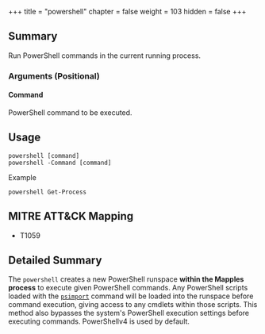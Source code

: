 +++
title = "powershell"
chapter = false
weight = 103
hidden = false
+++

## Summary
Run PowerShell commands in the current running process.

### Arguments (Positional)
#### Command
PowerShell command to be executed.

## Usage
```
powershell [command]
powershell -Command [command]
```

Example
```
powershell Get-Process
```

## MITRE ATT&CK Mapping

- T1059

## Detailed Summary
The `powershell` creates a new PowerShell runspace **within the Mapples process** to execute given PowerShell commands. Any PowerShell scripts loaded with the [`psimport`](/agents/mapples/commands/psimport/) command will be loaded into the runspace before command execution, giving access to any cmdlets within those scripts. This method also bypasses the system's PowerShell execution settings before executing commands. PowerShellv4 is used by default.
